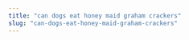 ```yaml
---
title: "can dogs eat honey maid graham crackers"
slug: "can-dogs-eat-honey-maid-graham-crackers"
---
```


